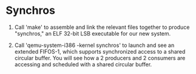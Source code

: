 # Synchros

1. Call 'make' to assemble and link the relevant files together to produce "synchros," an ELF 32-bit LSB executable for our new system. 

2. Call 'qemu-system-i386 -kernel synchros' to launch and see an extended FIFOS-1, which supports synchronized access to a shared circular buffer. 
   You will see how a 2 producers and 2 consumers are accessing and scheduled with a shared circular buffer. 
